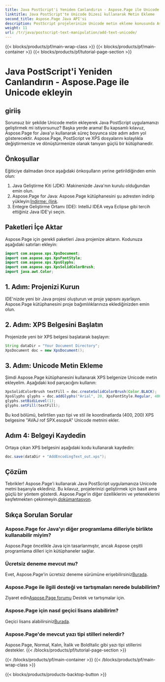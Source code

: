 ```yaml
---
title: Java PostScript'i Yeniden Canlandırın - Aspose.Page ile Unicode ekleyin
linktitle: Java PostScript'te Unicode Dizesi kullanarak Metin Ekleme
second_title: Aspose.Page Java API'si
description: PostScript projelerinize Unicode metin ekleme konusunda Aspose.Page for Java'nın gücünü keşfedin. Sorunsuz entegrasyon için adım adım kılavuzumuzu izleyin. Şimdi İndirin!
weight: 11
url: /tr/java/postscript-text-manipulation/add-text-unicode/
---
```


{{< blocks/products/pf/main-wrap-class >}}
{{< blocks/products/pf/main-container >}}
{{< blocks/products/pf/tutorial-page-section >}}

# Java PostScript'i Yeniden Canlandırın - Aspose.Page ile Unicode ekleyin

## giriiş
Sorunsuz bir şekilde Unicode metin ekleyerek Java PostScript uygulamanızı geliştirmek mi istiyorsunuz? Başka yerde arama! Bu kapsamlı kılavuz, Aspose.Page for Java'yı kullanarak süreç boyunca size adım adım yol gösterecektir. Aspose.Page, PostScript ve XPS dosyalarını kolaylıkla değiştirmenize ve dönüştürmenize olanak tanıyan güçlü bir kütüphanedir.
## Önkoşullar
Eğiticiye dalmadan önce aşağıdaki önkoşulların yerine getirildiğinden emin olun:
1. Java Geliştirme Kiti (JDK): Makinenizde Java'nın kurulu olduğundan emin olun.
2.  Aspose.Page for Java: Aspose.Page kütüphanesini şu adresten indirip yükleyin:[İndirme: {link](https://releases.aspose.com/page/java/).
3. Entegre Geliştirme Ortamı (IDE): IntelliJ IDEA veya Eclipse gibi tercih ettiğiniz Java IDE'yi seçin.
## Paketleri İçe Aktar
Aspose.Page için gerekli paketleri Java projenize aktarın. Kodunuza aşağıdaki satırları ekleyin:
```java
import com.aspose.xps.XpsDocument;
import com.aspose.xps.XpsFontStyle;
import com.aspose.xps.XpsGlyphs;
import com.aspose.xps.XpsSolidColorBrush;
import java.awt.Color;
```
## 1. Adım: Projenizi Kurun
IDE'nizde yeni bir Java projesi oluşturun ve proje yapısını ayarlayın. Aspose.Page kütüphanesini proje bağımlılıklarınıza eklediğinizden emin olun.
## 2. Adım: XPS Belgesini Başlatın
Projenizde yeni bir XPS belgesi başlatarak başlayın:
```java
String dataDir = "Your Document Directory";
XpsDocument doc = new XpsDocument();
```
## 3. Adım: Unicode Metin Ekleme
Şimdi Aspose.Page kütüphanesini kullanarak XPS belgenize Unicode metin ekleyelim. Aşağıdaki kod parçacığını kullanın:
```java
XpsSolidColorBrush textFill = doc.createSolidColorBrush(Color.BLACK);
XpsGlyphs glyphs = doc.addGlyphs("Arial", 20, XpsFontStyle.Regular, 400f, 200f, "AVAJ rof SPX.esopsA");
glyphs.setBidiLevel(1);
glyphs.setFill(textFill);
```
Bu kod bölümü, belirtilen yazı tipi ve stil ile koordinatlarda (400, 200) XPS belgesine "AVAJ rof SPX.esopsA" Unicode metnini ekler.
## Adım 4: Belgeyi Kaydedin
Ortaya çıkan XPS belgesini aşağıdaki kodu kullanarak kaydedin:
```java
doc.save(dataDir + "AddEncodingText_out.xps");
```
## Çözüm
Tebrikler! Aspose.Page'i kullanarak Java PostScript uygulamanıza Unicode metni başarıyla eklediniz. Bu kılavuz, projelerinizi geliştirmek için basit ama güçlü bir yöntem gösterdi.
 Aspose.Page'in diğer özelliklerini ve yeteneklerini keşfetmekten çekinmeyin.[dokümantasyon](https://reference.aspose.com/page/java/).
## Sıkça Sorulan Sorular
### Aspose.Page for Java'yı diğer programlama dilleriyle birlikte kullanabilir miyim?
Aspose.Page öncelikle Java için tasarlanmıştır, ancak Aspose çeşitli programlama dilleri için kütüphaneler sağlar.
### Ücretsiz deneme mevcut mu?
 Evet, Aspose.Page'in ücretsiz deneme sürümüne erişebilirsiniz[Burada](https://releases.aspose.com/).
### Aspose.Page ile ilgili desteği ve tartışmaları nerede bulabilirim?
 Ziyaret edin[Aspose.Page forumu](https://forum.aspose.com/c/page/39) Destek ve tartışmalar için.
### Aspose.Page için nasıl geçici lisans alabilirim?
 Geçici lisans alabilirsiniz[Burada](https://purchase.aspose.com/temporary-license/).
### Aspose.Page'de mevcut yazı tipi stilleri nelerdir?
Aspose.Page, Normal, Kalın, İtalik ve BoldItalic gibi yazı tipi stillerini destekler.
{{< /blocks/products/pf/tutorial-page-section >}}

{{< /blocks/products/pf/main-container >}}
{{< /blocks/products/pf/main-wrap-class >}}

{{< blocks/products/products-backtop-button >}}
